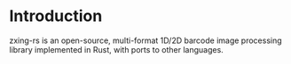 # Introduction
zxing-rs is an open-source, multi-format 1D/2D barcode image processing library implemented in Rust, with ports to other languages. 